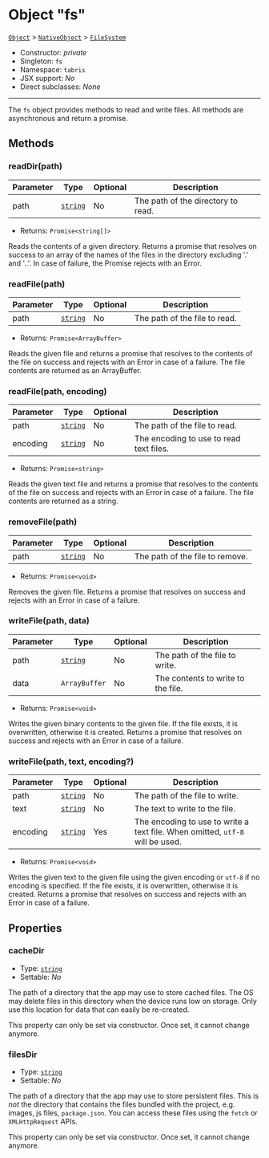 ---
---
# Object "fs"

<span style="white-space:nowrap;">[`Object`](https://developer.mozilla.org/en-US/docs/Web/JavaScript/Reference/Global_Objects/Object)</span> > <span style="white-space:nowrap;">[`NativeObject`](NativeObject.md)</span> > <span style="white-space:nowrap;">[`FileSystem`](FileSystem.md)</span>

* Constructor: *private*
* Singleton: `fs`
* Namespace: `tabris`
* JSX support: *No*
* Direct subclasses: *None*
--------
The `fs` object provides methods to read and write files. All methods are asynchronous and return a promise.


## Methods

### readDir(path)



Parameter|Type|Optional|Description
-|-|-|-
path | <span style="white-space:nowrap;">[`string`](https://developer.mozilla.org/en-US/docs/Web/JavaScript/Data_structures#String_type)</span> | No | The path of the directory to read.
* Returns: <span style="white-space:nowrap;">`Promise<string[]>`</span>

Reads the contents of a given directory. Returns a promise that resolves on success to an array of the names of the files in the directory excluding '.' and '..'. In case of failure, the Promise rejects with an Error.

### readFile(path)



Parameter|Type|Optional|Description
-|-|-|-
path | <span style="white-space:nowrap;">[`string`](https://developer.mozilla.org/en-US/docs/Web/JavaScript/Data_structures#String_type)</span> | No | The path of the file to read.
* Returns: <span style="white-space:nowrap;">`Promise<ArrayBuffer>`</span>

Reads the given file and returns a promise that resolves to the contents of the file on success and rejects with an Error in case of a failure. The file contents are returned as an ArrayBuffer.

### readFile(path, encoding)



Parameter|Type|Optional|Description
-|-|-|-
path | <span style="white-space:nowrap;">[`string`](https://developer.mozilla.org/en-US/docs/Web/JavaScript/Data_structures#String_type)</span> | No | The path of the file to read.
encoding | <span style="white-space:nowrap;">[`string`](https://developer.mozilla.org/en-US/docs/Web/JavaScript/Data_structures#String_type)</span> | No | The encoding to use to read text files.
* Returns: <span style="white-space:nowrap;">`Promise<string>`</span>

Reads the given text file and returns a promise that resolves to the contents of the file on success and rejects with an Error in case of a failure. The file contents are returned as a string.

### removeFile(path)



Parameter|Type|Optional|Description
-|-|-|-
path | <span style="white-space:nowrap;">[`string`](https://developer.mozilla.org/en-US/docs/Web/JavaScript/Data_structures#String_type)</span> | No | The path of the file to remove.
* Returns: <span style="white-space:nowrap;">`Promise<void>`</span>

Removes the given file. Returns a promise that resolves on success and rejects with an Error in case of a failure.

### writeFile(path, data)



Parameter|Type|Optional|Description
-|-|-|-
path | <span style="white-space:nowrap;">[`string`](https://developer.mozilla.org/en-US/docs/Web/JavaScript/Data_structures#String_type)</span> | No | The path of the file to write.
data | <span style="white-space:nowrap;">`ArrayBuffer`</span> | No | The contents to write to the file.
* Returns: <span style="white-space:nowrap;">`Promise<void>`</span>

Writes the given binary contents to the given file. If the file exists, it is overwritten, otherwise it is created. Returns a promise that resolves on success and rejects with an Error in case of a failure.

### writeFile(path, text, encoding?)



Parameter|Type|Optional|Description
-|-|-|-
path | <span style="white-space:nowrap;">[`string`](https://developer.mozilla.org/en-US/docs/Web/JavaScript/Data_structures#String_type)</span> | No | The path of the file to write.
text | <span style="white-space:nowrap;">[`string`](https://developer.mozilla.org/en-US/docs/Web/JavaScript/Data_structures#String_type)</span> | No | The text to write to the file.
encoding | <span style="white-space:nowrap;">[`string`](https://developer.mozilla.org/en-US/docs/Web/JavaScript/Data_structures#String_type)</span> | Yes | The encoding to use to write a text file. When omitted, `utf-8` will be used.
* Returns: <span style="white-space:nowrap;">`Promise<void>`</span>

Writes the given text to the given file using the given encoding or `utf-8` if no encoding is specified. If the file exists, it is overwritten, otherwise it is created. Returns a promise that resolves on success and rejects with an Error in case of a failure.


## Properties

### cacheDir


* Type: <span style="white-space:nowrap;">[`string`](https://developer.mozilla.org/en-US/docs/Web/JavaScript/Data_structures#String_type)</span>
* Settable: *No*



The path of a directory that the app may use to store cached files. The OS may delete files in this directory when the device runs low on storage. Only use this location for data that can easily be re-created.

This property can only be set via constructor. Once set, it cannot change anymore.

### filesDir


* Type: <span style="white-space:nowrap;">[`string`](https://developer.mozilla.org/en-US/docs/Web/JavaScript/Data_structures#String_type)</span>
* Settable: *No*



The path of a directory that the app may use to store persistent files. This is *not* the directory that contains the files bundled with the project, e.g. images, js files, `package.json`. You can access these files using the `fetch` or `XMLHttpRequest` APIs.

This property can only be set via constructor. Once set, it cannot change anymore.

